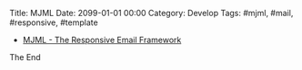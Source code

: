 Title: MJML
Date: 2099-01-01 00:00
Category: Develop
Tags: #mjml, #mail, #responsive, #template

* [MJML - The Responsive Email Framework](https://mjml.io/)

The End